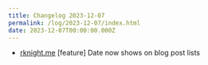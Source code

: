 ```yaml
---
title: Changelog 2023-12-07
permalink: /log/2023-12-07/index.html
date: 2023-12-07T00:00:00.000Z
---
```


- [rknight.me](https://rknight.me) [feature] Date now shows on blog post lists